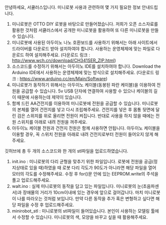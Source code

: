 안녕하세요, 서큘러스입니다.
미니로봇 사용과 관련하여 몇 가지 필요한 정보 안내드립니다.

1. 미니로봇은 OTTO DIY 로봇을 바탕으로 만들어졌습니다. 저희가 오픈 소스자료를 활용한 것처럼 서큘러스에서 공개한 미니로봇을 활용하여 또 다른 미니로봇을 만들 수 있습니다.
2. 미니로봇에 사용된 아두이노 나노 호환보드를 사용하기 위해서는 아래 사이트에서 드라이버를 다운로드 받아 설치하여야 합니다. 사용하는 운영체제에 맞는 파일로 다운로드 하여 설치해주세요.
(다운로드 링크 : http://www.wch.cn/download/CH341SER_ZIP.html)
3. 소스코드를 수정하기 위해서는 아두이노 IDE를 설치하여야 합니다. Download the Arduino IDE에서 사용하는 운영체제에 맞는 방식으로 설치해주세요.
(다운로드 링크 : https://www.arduino.cc/en/Main/Software)
4. 미니로봇가 동작하기 위해서는 아두이노 케이블(동봉된 파란 케이블)을 이용하여 전원을 공급할 수 있습니다. 5v USB 단자에 연결하여 사용할 수 있으나 케이블의 길이 때문에 사용하는데 제약이 있습니다.
5. 함께 드린 AA건전지를 이용하여 미니로봇에 전원을 공급할 수 있습니다. 미니로봇의 본체를 열어 건전지를 넣고 다시 조립해주세요. 건전지를 넣은 후 몸통 뒷면에 달린 검은 스위치를 위로 올리면 전원이 켜집니다. 반대로 사용을 하지 않을 때에는 전원 스위치를 아래로 내려 전원을 꺼주세요.
6. 아두이노 케이블 전원과 건전지 전원은 함께 사용하면 안됩니다. 아두이노 케이블을 이용할 경우, 꼭 스위치 전원을 아래로 내려 건전지로부터 전원이 들어오지 않게 해주세요.


깃허브에 총 두 개의 소스코드와 한 개의 stl파일을 업로드하였습니다.
1. init.ino : 미니로봇의 다리 균형을 맞추기 위한 파일입니다. 로봇에 전원을 공급(정지상태로 있을 때)하였을 때 로봇 다리 각도가 90도가 아니라면 해당 파일을 열어 모터의 각도를 수정해주세요. 수정 후 for()문 안에 있는 EEPROM.write의 주석을 풀고 업로드해주세요.
2. walt.ino : 실제 미니로봇의 동작을 담고 있는 파일입니다. 미니로봇의 눈(초음파센서)과 장애물의 거리가 10cm이내에 있는 경우에 앞으로 걸어갑니다. 마치 미니로봇이 나를 따라오는 것처럼 보입니다. 만약 다른 동작을 추가 혹은 변형하고 싶다면 해당 파일을 수정 후 업로드해주세요.
3. minirobot_stl : 미니로봇의 stl파일이 들어있습니다. 본인이 사용하는 모델링 툴에서 수정할 수 있습니다. 미니로봇의 색, 모양을 바꾸고 싶을 때 활용해주세요.

